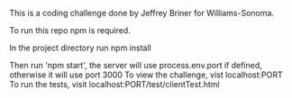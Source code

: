 This is a coding challenge done by Jeffrey Briner for Williams-Sonoma.

To run this repo npm is required.

In the project directory run npm install

Then run 'npm start', the server will use process.env.port if defined, otherwise it will use port 3000
To view the challenge, vist localhost:PORT
To run the tests, visit localhost:PORT/test/clientTest.html

